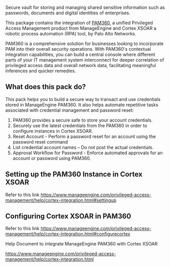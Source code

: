 Secure vault for storing and managing shared sensitive information such as passwords, documents and digital identities of enterprises.

This package contains the integration of [PAM360](https://www.manageengine.com/privileged-access-management/), a unified Privileged Access Management product from ManageEngine and Cortex XSOAR a robotic process automation (RPA) tool, by Palo Alto Networks.

PAM360 is a comprehensive solution for businesses looking to incorporate PAM into their overall security operations. With PAM360's contextual integration capabilities, you can build a central console where different parts of your IT management system interconnect for deeper correlation of privileged access data and overall network data, facilitating meaningful inferences and quicker remedies.

## What does this pack do?

This pack helps you to build a secure way to transact and use credentials stored in ManageEngine PAM360. It also helps automate repetitive tasks associated with credential management and password reset:

1. PAM360 provides a secure safe to store your account credentials.
2. Securely use the latest credentials from the PAM360 in order to configure instances in Cortex XSOAR.
3. Reset Account - Perform a password reset for an account using the password reset command
4. List credential account names – Do not post the actual credentials.
5. Approval Workflow for Password - Enforce automated approvals for an account or password using PAM360.

## Setting up the PAM360 Instance in Cortex XSOAR

Refer to this link <https://www.manageengine.com/privileged-access-management/help/cortex-integration.html#settingup>

## Configuring Cortex XSOAR in PAM360

Refer to this link <https://www.manageengine.com/privileged-access-management/help/cortex-integration.html#configurecortex>

Help Document to integrate ManageEngine PAM360 with Cortex XSOAR

<https://www.manageengine.com/privileged-access-management/help/cortex-integration.html>
